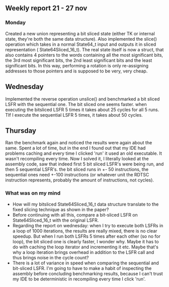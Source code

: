 ## Weekly report 21 - 27 nov

### Monday

Created a new union representing a bit sliced state (either TK or internal state, they're both the same data structure).
Also implemented the slice() operation which takes in a normal State64_t input and outputs it in sliced representation (
State64Sliced_16_t). The real state itself is now a struct, that also contains 4 pointers to the words containing all
the most significant bits, the 3rd most significant bits, the 2nd least significant bits and the least significant bits.
In this way, performing a rotation is only re-assigning addresses to those pointers and is supposed to be very, very
cheap.

## Wednesday

Implemented the reverse operation unslice() and benchmarked a bit sliced LSFR with the sequential one. The bit sliced
one seems faster. when executing the bitsliced LSFR 5 times it takes about 25 cycles for all 5 runs. TIf I execute the
sequential LSFR 5 times, it takes about 50 cycles.

## Thursday

Ran the benchmark again and noticed the results were again about the same. Spent a lot of time, but in the end I found
out that my IDE had problems caching and every time I clicked 'run' it used an old executable. It wasn't recompiling
every time. Now I solved it, I literally looked at the assembly code, saw that indeed first 5 bit sliced LSFR's were
being run, and then 5 sequential LSFR's. the bit sliced runs in +- 50 instructions, the sequential ones need +-100
instructions (or whatever unit the RDTSC instruction represents, probably the amount of instructions, not cycles).

### What was on my mind

- How will my bitsliced State64Sliced_16_t data structure translate to the fixed slicing technique as shown in the
  paper?
- Before continuing with all this, compare a bit-sliced LSFR on State64Sliced_16_t with the original LSFR.
- Regarding the report on wednesday: when I try to execute both LSFRs in a loop of 1000 iterations, the results are
  really mixed, there is no clear speedup. But when I run both LSFRs 5 times after each other (so no for loop), the bit
  sliced one is clearly faster, I wonder why. Maybe it has to do with caching the loop iterator and incrementing it etc.
  Maybe that's why a loop iteration brings overhead in addition to the LSFR call and thus brings noise in the cycle
  count?
- There is a lot of variance in speed when comparing the sequential and bit-sliced LSFR. I'm going to have to make a
  habit of inspecting the assembly before concluding benchmarking results, because I can't trust my IDE to be
  deterministic in recompiling every time I click 'run'.
